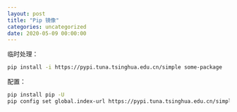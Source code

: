 ```yaml
---
layout: post
title: "Pip 镜像"
categories: uncategorized
date: 2020-05-09 00:00:00
---
```


临时处理：

```bash
pip install -i https://pypi.tuna.tsinghua.edu.cn/simple some-package
```

配置：

```bash
pip install pip -U
pip config set global.index-url https://pypi.tuna.tsinghua.edu.cn/simple
```

